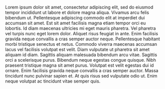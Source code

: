 Lorem ipsum dolor sit amet, consectetur adipiscing elit, sed do eiusmod tempor incididunt ut labore et dolore magna aliqua. Vivamus arcu felis bibendum ut. Pellentesque adipiscing commodo elit at imperdiet dui accumsan sit amet. Est sit amet facilisis magna etiam tempor orci eu lobortis. Id diam maecenas ultricies mi eget mauris pharetra. Vel pharetra vel turpis nunc eget lorem dolor. Aliquet risus feugiat in ante. Enim facilisis gravida neque convallis a cras semper auctor neque. Pellentesque habitant morbi tristique senectus et netus. Commodo viverra maecenas accumsan lacus vel facilisis volutpat est velit. Diam vulputate ut pharetra sit amet aliquam id diam. Sagittis aliquam malesuada bibendum arcu vitae. Sagittis orci a scelerisque purus. Bibendum neque egestas congue quisque. Nibh praesent tristique magna sit amet purus. Volutpat est velit egestas dui id ornare. Enim facilisis gravida neque convallis a cras semper auctor. Massa tincidunt nunc pulvinar sapien et. At quis risus sed vulputate odio ut. Enim neque volutpat ac tincidunt vitae semper quis.
